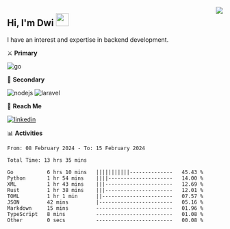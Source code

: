 [<img src="https://komarev.com/ghpvc/?username=masred&color=green&style=flat-square&label=Profile+Views" align="right">](github.com/masred)

## Hi, I'm Dwi <img src="https://raw.githubusercontent.com/MartinHeinz/MartinHeinz/master/wave.gif" width="30px">

I have an interest and expertise in backend development.

⚔️ **Primary**

![go](https://img.shields.io/badge/---?logo=go&label=Golang&style=social)

🔪 **Secondary**

![nodejs](https://img.shields.io/badge/---?logo=node.js&label=Node.js&style=social&logoColor=green)
![laravel](https://img.shields.io/badge/---?logo=laravel&label=Laravel&style=social)

🔗 **Reach Me**

[![linkedin](https://img.shields.io/badge/---?logo=linkedin&label=LinkedIn&style=social)](https://linkedin.com/in/dwifitriyanto)

📊 **Activities**

<!--START_SECTION:waka-->

```all_time
From: 08 February 2024 - To: 15 February 2024

Total Time: 13 hrs 35 mins

Go           6 hrs 10 mins   |||||||||||--------------   45.43 %
Python       1 hr 54 mins    ||||---------------------   14.00 %
XML          1 hr 43 mins    |||----------------------   12.69 %
Rust         1 hr 38 mins    |||----------------------   12.01 %
TOML         1 hr 1 min      ||-----------------------   07.57 %
JSON         42 mins         |------------------------   05.16 %
Markdown     15 mins         -------------------------   01.96 %
TypeScript   8 mins          -------------------------   01.08 %
Other        0 secs          -------------------------   00.08 %
```

<!--END_SECTION:waka-->
